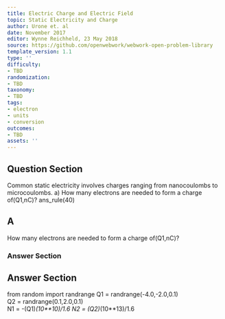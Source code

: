 ```yaml
---
title: Electric Charge and Electric Field
topic: Static Electricity and Charge
author: Urone et. al
date: November 2017
editor: Wynne Reichheld, 23 May 2018
source: https://github.com/openwebwork/webwork-open-problem-library
template_version: 1.1
type: ''
difficulty:
- TBD
randomization:
- TBD
taxonomy:
- TBD
tags:
- electron
- units
- conversion
outcomes:
- TBD
assets: ''
---
```


## Question Section 

Common static electricity involves charges ranging from nanocoulombs to microcoulombs. 
a)  How many electrons are needed to form a charge of(Q1,nC)?
ans_rule(40)

## A
 How many electrons are needed to form a charge of(Q1,nC)?
### Answer Section


## Answer Section

from random import randrange
Q1 = randrange(-4.0,-2.0,0.1)    
Q2 = randrange(0.1,2.0,0.1)      
N1 = -(Q1)*(10**10)/1.6 
N2 = (Q2)*(10**13)/1.6